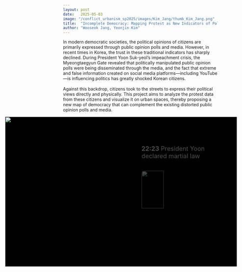 ```yaml
---
layout: post
date:   2025-05-03
image: "/conflict_urbanism_sp2025/images/Kim_Jang/thumb_Kim_Jang.png"
title:  "Incomplete Democracy: Mapping Protest as New Indicators of Political Sentiment"
author: "Wooseok Jang, Yeonjin Kim"
---
```


<!-- 🔹 SECTION: 서로년 텍스트 시작 -->
<p>In modern democratic societies, the political opinions of citizens are primarily expressed through public opinion polls and media. However, in recent times in Korea, the trust in these traditional indicators has sharply declined. During President Yoon Suk-yeol’s impeachment crisis, the Myeongtaegyun Gate revealed that politically manipulated public opinion polls were being disseminated through the media, and the fact that extreme and false information created on social media platforms—including YouTube—is influencing politics has greatly shocked Korean citizens.<br><br>
Against this backdrop, citizens took to the streets to express their political views directly and physically. This project aims to analyze the protest data from these citizens and visualize it on urban spaces, thereby proposing a new map of democracy that can complement the existing distorted public opinion polls and media.</p>


<!-- 🔹 SECTION: 인터랙티브 타임라인 -->
<style>
.scroll-stage {
  position: relative;
  width: 150%;                  /* 여전히 넓은 상태 유지 */
  aspect-ratio: 1.55 / 1;       /* map 이미지 비율 유지 */
  background-color: black;
  overflow: hidden;
  margin: 0 auto;
  transform: translateX(-25%);  /* 중심 보정! */
}
.scroll-frame {
  position: absolute;
  top: 0;
  left: 0;
  width: 100%;
  height: 100%;
  z-index: 1;
}
.map-slide {
  position: absolute;
  top: 0;
  left: 50%;
  transform: translateX(-50%);
  width: 100%;
  height: 100%;
  object-fit: contain;
  opacity: 0;
  transition: opacity 1s ease-in-out;
  z-index: 1;
}
.map-slide.active {
  opacity: 1;
  z-index: 2;
}
.timeline-box {
  position: absolute;
  top: 0;
  right: 0;
  z-index: 3;
  width: 38%;
  height: 100%;
  padding: 2rem 1.5rem;
  overflow-y: scroll;
  background: rgba(0, 0, 0, 0.0);
  color: white;
  scroll-behavior: smooth;
  pointer-events: auto;
}
.timeline-box::-webkit-scrollbar {
  width: 6px;
}
.timeline-box::-webkit-scrollbar-thumb {
  background: #999;
  border-radius: 3px;
}
.timeline-box::-webkit-scrollbar-track {
  background: #111;
}
.timeline-step {
  opacity: 0.3;
  transform: translateY(40px);
  transition: all 0.6s ease-out;
  margin-bottom: 4rem;
  font-size: 1.25rem;
}
.timeline-step.visible {
  opacity: 1;
  transform: translateY(0);
}
.timeline-step img,
.timeline-step video {
  width: 50%;
  margin-top: 1rem;
  border-radius: 8px;
}
</style>

<div class="scroll-stage">
  <div class="scroll-frame">
    <!-- map 이미지들 -->
    <img class="map-slide active" src="{{ site.baseurl }}/images/Kim_Jang/map01.png" />
    <img class="map-slide" src="{{ site.baseurl }}/images/Kim_Jang/map02.png" />
    <img class="map-slide" src="{{ site.baseurl }}/images/Kim_Jang/map03.png" />
    <img class="map-slide" src="{{ site.baseurl }}/images/Kim_Jang/map04.png" />
    <img class="map-slide" src="{{ site.baseurl }}/images/Kim_Jang/map05.png" />
    <img class="map-slide" src="{{ site.baseurl }}/images/Kim_Jang/map06.png" />
    <img class="map-slide" src="{{ site.baseurl }}/images/Kim_Jang/map07.png" />
    <img class="map-slide" src="{{ site.baseurl }}/images/Kim_Jang/map08.png" />
    <img class="map-slide" src="{{ site.baseurl }}/images/Kim_Jang/map09.png" />
    <img class="map-slide" src="{{ site.baseurl }}/images/Kim_Jang/map10.png" />
    <img class="map-slide" src="{{ site.baseurl }}/images/Kim_Jang/map11.png" />
    <img class="map-slide" src="{{ site.baseurl }}/images/Kim_Jang/map12.png" />
    <img class="map-slide" src="{{ site.baseurl }}/images/Kim_Jang/map13.png" />
    <img class="map-slide" src="{{ site.baseurl }}/images/Kim_Jang/map14.png" />
    <img class="map-slide" src="{{ site.baseurl }}/images/Kim_Jang/map15.png" />
  </div>

  <div class="timeline-box" id="timelineBox">
    <!-- 타임라인 항목들 -->
    <div class="timeline-step" data-map="2">
      <p><strong>22:23</strong> President Yoon declared martial law</p>
      <img src="{{ site.baseurl }}/images/Kim_Jang/image01.gif" />
    </div>
    <div class="timeline-step" data-map="3">
      <p><strong>22:28</strong> Police Deployed Around National Assembly</p>
      <img src="{{ site.baseurl }}/images/Kim_Jang/image02.jpg" />
    </div>
    <div class="timeline-step" data-map="4">
      <p><strong>22:30</strong> Martial Law Forces Enter National Election Commission</p>
      <img src="{{ site.baseurl }}/images/Kim_Jang/image03.gif" />
    </div>
    <div class="timeline-step" data-map="4">
      <p><strong>22:40</strong> Detention Orders Issued for 15 Including Politicians</p>
    </div>
    <div class="timeline-step" data-map="6">
      <p><strong>22:45</strong> The Members of the National Assembly are Called Emergency Assembly</p>
      <img src="{{ site.baseurl }}/images/Kim_Jang/image04.gif" />
    </div>
    <div class="timeline-step" data-map="7">
      <p><strong>22:57</strong> Police-enforced closure of the National Assembly</p>
      <img src="{{ site.baseurl }}/images/Kim_Jang/image05.jpg" />
    </div>
    <div class="timeline-step" data-map="8">
      <p><strong>23:00</strong> National Assembly Speaker Mr.Woo climbed over a wall</p>
      <img src="{{ site.baseurl }}/images/Kim_Jang/image06.jpg" />
    </div>
    <div class="timeline-step" data-map="9">
      <p><strong>23:10</strong> Lee Jae-myung climbed over the National Assembly wall</p>
      <img src="{{ site.baseurl }}/images/Kim_Jang/image07.gif" />
    </div>
    <div class="timeline-step" data-map="10">
      <p><strong>23:25</strong> Martial Law Command Proclamation No. 1 Issued</p>
    </div>
    <div class="timeline-step" data-map="11">
      <p><strong>23:48</strong> 707 Special Forces Enter National Assembly by Helicopter</p>
      <img src="{{ site.baseurl }}/images/Kim_Jang/image08.gif" />
    </div>
    <div class="timeline-step" data-map="12">
      <p><strong>23:48</strong> Same Forces - Additional Surveillance</p>
      <img src="{{ site.baseurl }}/images/Kim_Jang/image09.jpg" />
    </div>
    <div class="timeline-step" data-map="13">
      <p><strong>00:05</strong> Martial law forces made an attempt to storm</p>
      <img src="{{ site.baseurl }}/images/Kim_Jang/image10.jpg" />
    </div>
    <div class="timeline-step" data-map="14">
      <p><strong>00:30</strong> Airborne Troops Penetrate National Assembly</p>
      <img src="{{ site.baseurl }}/images/Kim_Jang/image11.jpg" />
    </div>
    <div class="timeline-step" data-map="15">
      <p><strong>01:00</strong> Martial law lifted</p>
      <img src="{{ site.baseurl }}/images/Kim_Jang/image12.jpg" />
    </div>
  </div>
</div>

<script>
const slides = document.querySelectorAll('.map-slide');
const steps = document.querySelectorAll('.timeline-step');

const observerOptions = {
  root: document.getElementById('timelineBox'),
  rootMargin: '0px',
  threshold: 0.5
};

const observer = new IntersectionObserver((entries) => {
  entries.forEach(entry => {
    if (entry.isIntersecting) {
      const step = entry.target;
      const mapIndex = parseInt(step.getAttribute('data-map')) - 1;
      slides.forEach((slide, i) => {
        slide.classList.toggle('active', i === mapIndex);
      });
      steps.forEach(s => s.classList.remove('visible'));
      step.classList.add('visible');
    }
  });
}, observerOptions);

steps.forEach(step => observer.observe(step));
</script>
